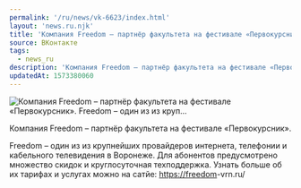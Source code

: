```yaml
---
permalink: '/ru/news/vk-6623/index.html'
layout: 'news.ru.njk'
title: 'Компания Freedom – партнёр факультета на фестивале «Первокурсник».    Freedom – один из из круп…'
source: ВКонтакте
tags:
  - news_ru
description: 'Компания Freedom – партнёр факультета на фестивале «Первокурсник».    Freedom – один из из круп…'
updatedAt: 1573380060
---
```

![Компания Freedom – партнёр факультета на фестивале «Первокурсник».    Freedom – один из из круп…](https://sun9-27.userapi.com/impf/98RJmQEdrlGvxFHx5ips8KL01zdKeqX4VIxRSA/KuXHTIZcmiY.jpg?size=1280x813&quality=96&proxy=1&sign=f4e5580a2b0bb23c5ba7d8392c48885a&c_uniq_tag=tv90_qLVDSJIY1c1EID2WYPbda4T_udwMcPeoHB-fP4&type=album)

Компания Freedom – партнёр факультета на фестивале «Первокурсник».

Freedom – один из из крупнейших провайдеров интернета, телефонии и кабельного телевидения в Воронеже. Для абонентов предусмотрено множество скидок и круглосуточная техподдержка. Узнать больше об их тарифах и услугах можно на сатйе: [https://freedom](https://freedom)-vrn.ru/
